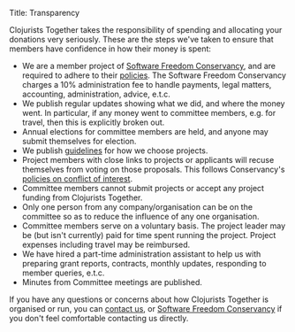 Title: Transparency


Clojurists Together takes the responsibility of spending and allocating your donations very seriously. These are the steps we've taken to ensure that members have confidence in how their money is spent:

* We are a member project of [Software Freedom Conservancy](https://sfconservancy.org), and are required to adhere to their [policies](https://github.com/conservancy/policies). The Software Freedom Conservancy charges a 10% administration fee to handle payments, legal matters, accounting, administration, advice, e.t.c.
* We publish regular updates showing what we did, and where the money went. In particular, if any money went to committee members, e.g. for travel, then this is explicitly broken out.
* Annual elections for committee members are held, and anyone may submit themselves for election.
* We publish [guidelines](/open-source) for how we choose projects.
* Project members with close links to projects or applicants will recuse themselves from voting on those proposals. This follows Conservancy's [policies on conflict of interest](https://github.com/conservancy/policies/blob/master/Conflicts/conflict-of-interest-policy.txt).
* Committee members cannot submit projects or accept any project funding from Clojurists Together.
* Only one person from any company/organisation can be on the committee so as to reduce the influence of any one organisation.
* Committee members serve on a voluntary basis. The project leader may be (but isn't currently) paid for time spent running the project. Project expenses including travel may be reimbursed.
* We have hired a part-time administration assistant to help us with preparing grant reports, contracts, monthly updates, responding to member queries, e.t.c.
* Minutes from Committee meetings are published.


If you have any questions or concerns about how Clojurists Together is organised or run, you can [contact us](/contact), or [Software Freedom Conservancy](https://sfconservancy.org/about/contact/) if you don't feel comfortable contacting us directly.
